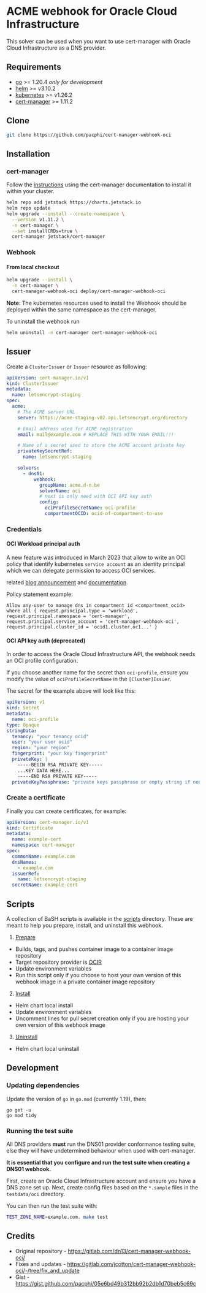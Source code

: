 # ACME webhook for Oracle Cloud Infrastructure

This solver can be used when you want to use cert-manager with Oracle Cloud Infrastructure as a DNS provider.

## Requirements
-   [go](https://golang.org/) >= 1.20.4 *only for development*
-   [helm](https://helm.sh/) >= v3.10.2
-   [kubernetes](https://kubernetes.io/) >= v1.26.2
-   [cert-manager](https://cert-manager.io/) >= 1.11.2

## Clone

```bash
git clone https://github.com/pacphi/cert-manager-webhook-oci
```

## Installation

### cert-manager

Follow the [instructions](https://cert-manager.io/docs/installation/) using the cert-manager documentation to install it within your cluster.

```bash
helm repo add jetstack https://charts.jetstack.io
helm repo update
helm upgrade --install --create-namespace \
  --version v1.11.2 \
  -n cert-manager \
  --set installCRDs=true \
  cert-manager jetstack/cert-manager
```

### Webhook

#### From local checkout

```bash
helm upgrade --install \
  -n cert-manager \
  cert-manager-webhook-oci deploy/cert-manager-webhook-oci
```
**Note**: The kubernetes resources used to install the Webhook should be deployed within the same namespace as the cert-manager.

To uninstall the webhook run
```bash
helm uninstall -n cert-manager cert-manager-webhook-oci
```

## Issuer

Create a `ClusterIssuer` or `Issuer` resource as following:
```yaml
apiVersion: cert-manager.io/v1
kind: ClusterIssuer
metadata:
  name: letsencrypt-staging
spec:
  acme:
    # The ACME server URL
    server: https://acme-staging-v02.api.letsencrypt.org/directory

    # Email address used for ACME registration
    email: mail@example.com # REPLACE THIS WITH YOUR EMAIL!!!

    # Name of a secret used to store the ACME account private key
    privateKeySecretRef:
      name: letsencrypt-staging

    solvers:
      - dns01:
          webhook:
            groupName: acme.d-n.be
            solverName: oci
            # next is only need with OCI API key auth
            config:
              ociProfileSecretName: oci-profile
              compartmentOCID: ocid-of-compartment-to-use
```

### Credentials

#### OCI Workload principal auth

A new feature was introduced in March 2023 that allow to write an OCI policy that identify kubernetes `service account` as an identity principal which we can delegate permission to access OCI services.

related [blog announcement](https://blogs.oracle.com/cloud-infrastructure/post/oke-workload-identity-greater-control-access) and [documentation](https://docs.oracle.com/en-us/iaas/Content/ContEng/Tasks/contenggrantingworkloadaccesstoresources.htm).


Policy statement example:

```
Allow any-user to manage dns in compartment id <compartment_ocid> where all { request.principal.type = 'workload', request.principal.namespace = 'cert-manager', request.principal.service_account = 'cert-manager-webhook-oci', request.principal.cluster_id = 'ocid1.cluster.oc1...' }
```

#### OCI API key auth (deprecated)

In order to access the Oracle Cloud Infrastructure API, the webhook needs an OCI profile configuration.

If you choose another name for the secret than `oci-profile`, ensure you modify the value of `ociProfileSecretName` in the `[Cluster]Issuer`.

The secret for the example above will look like this:
```yaml
apiVersion: v1
kind: Secret
metadata:
  name: oci-profile
type: Opaque
stringData:
  tenancy: "your tenancy ocid"
  user: "your user ocid"
  region: "your region"
  fingerprint: "your key fingerprint"
  privateKey: |
    -----BEGIN RSA PRIVATE KEY-----
    ...KEY DATA HERE...
    -----END RSA PRIVATE KEY-----
  privateKeyPassphrase: "private keys passphrase or empty string if none"
```

### Create a certificate

Finally you can create certificates, for example:

```yaml
apiVersion: cert-manager.io/v1
kind: Certificate
metadata:
  name: example-cert
  namespace: cert-manager
spec:
  commonName: example.com
  dnsNames:
    - example.com
  issuerRef:
    name: letsencrypt-staging
  secretName: example-cert
```

## Scripts

A collection of BaSH scripts is available in the [scripts](scripts) directory.  These are meant to help you prepare, install, and uninstall this webhook.

1. [Prepare](scripts/prepare-cert-manager-webhook-oci.sh)
  * Builds, tags, and pushes container image to a container image repository
  * Target repository provider is [OCIR](https://docs.oracle.com/en-us/iaas/Content/Registry/Concepts/registryoverview.htm#Overview_of_Registry)
  * Update environment variables
  * Run this script only if you choose to host your own version of this webhook image in a private container image repository
2. [Install](scripts/install-cert-manager-webhook-oci.sh)
  * Helm chart local install
  * Update environment variables
  * Uncomment lines for pull secret creation only if you are hosting your own version of this webhook image
3. [Uninstall](scripts/uninstall-cert-manager-webhook-oci.sh)
  * Helm chart local uninstall

## Development

### Updating dependencies

Update the version of `go` in `go.mod` (currently 1.19), then:

```
go get -u
go mod tidy
```

### Running the test suite

All DNS providers **must** run the DNS01 provider conformance testing suite,
else they will have undetermined behaviour when used with cert-manager.

**It is essential that you configure and run the test suite when creating a
DNS01 webhook.**

First, create an Oracle Cloud Infrastructure account and ensure you have a DNS zone set up.
Next, create config files based on the `*.sample` files in the `testdata/oci` directory.

You can then run the test suite with:

```bash
TEST_ZONE_NAME=example.com. make test
```

## Credits

* Original repository - https://gitlab.com/dn13/cert-manager-webhook-oci/
* Fixes and updates - https://gitlab.com/jcotton/cert-manager-webhook-oci/-/tree/fix_and_update
* Gist - https://gist.github.com/pacphi/05e6bd49b312bb92b2db1d70beb5c69c